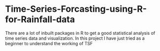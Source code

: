 # Time-Series-Forcasting-using-R-for-Rainfall-data
There are a lot of inbuilt packages in R to get a good statistical analysis of time series data and visualization. In this project I have just tried as a beginner to understand the working of TSF

